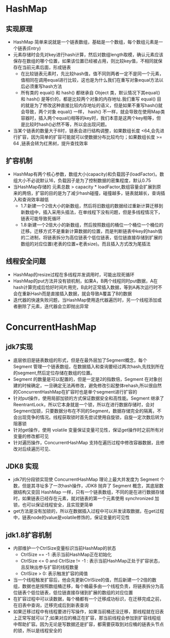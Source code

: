 # HashMap
## 实现原理
+ HashMap 简单来说就是一个链表数组，基础是一个数组，每个数组元素是一个链表(Entry)
+ 元素存储时会先对key进行hash计算，然后对数组length取模，确认元素应该保存在数组的哪个位置，如果该位置已经被占用，则比较key值，不相同就保存在当前元素后面，形成链表
    - 在比较链表元素时，先比较hash值，值不同则两者一定不是同一个元素，值相同在调用equal进行比较，这也是为什么我们在重写对象equal方法以后必须重写hash方法
    - 所有类的 equal() 和 hash() 都继承自 Object 类，默认情况下其equal() 和 hash() 是等价的，都是比较两个对象的内存地址.我们重写 equal() 目的就是为了修改这种直接比较内存地址的语义，但是如果不重写hash()就会导致，两个对象 equal() 一样， hash() 不一样，就会导致在使用Map类容器时，插入两个equal()相等的key时，我们本意是这两个key相等，但是比较时hash()必然不等，所以会出现问题。
+ 当某个链表的数量大于8时，链表会进行结构调整，如果数组长度 <64,会先进行扩容，因为简单的扩容可能就可以使数据分布比较均匀；如果数组长度 >= 64 ,链表会转为红黑树，提升查找效率

## 扩容机制
+ HashMap有两个核心参数，数组大小(capacity)和负载因子(loadFactor)。数组大小不必说默认16，负载因子是为了控制数据的密集程度，默认0.75
+ 当HashMap存储的 元素总数 > capacity * loadFactor,数组容量会扩展到原来的两倍，扩容的目的是为了减少hash碰撞，碰撞越多，链表就越长，查询插入和查询效率越低
    - 1.7:新建一个2倍大小的新数组，然后将旧数组的数据经过重新计算迁移到新数组中，插入采用头插法，在单线程下没有问题，但是多线程情况下，链表可能导致死循环
    - 1.8:新建一个2倍大小的新数组，然后按照数组的桶位一个桶位一个桶位的迁移。迁移方式不是重新计算数据的位置，而是判断链表中key的hash值的二进制，将链表拆分为高位链表个低位链表，低位链直接存储到扩展的数组的对应位置(老表的位置+老表size)。而且插入方式改为尾插法

## 线程安全问题
+ HashMap的resize过程在多线程并发调用时，可能出现死循环
+ HashMap的put方法并没有锁机制，如果A，B两个线程同时put数据，A在hash计算完成后恰好时间片用完，B此时正常插入数据，等到A再次运行时不会在重新Hash而是直接插入数据，就会导致A覆盖了B的数据
+ 迭代器的快速失败问题，当HashMap使用迭代器遍历时，另一个线程添加或者删除了元素，迭代器会立即抛出异常

# ConcurrentHashMap
## jdk7实现
+ 底层依旧是链表数组的形式，但是在最外层加了Segment概念，每个 Segment 管理一个链表数组，在数据插入和查询要经过两次hash,先找到所在的segment,然后定位存储在数组的位置。
+ Segment 的数量是可以配置的，但是一定是2的指数倍，Segment 在对象创建的时候确定，一旦确定无法再修改，避免修改引起整体rehash,所以很自然的ConcurrentHashMap在扩容时也是单个segment进行扩容的
+ 针对put操作，使用局部加锁的方式保证数据安全和高性能。Segment 继承了ReentrantLock，所以它本身就是一个锁，所以在进行数据存储时，会对Segment加锁，只要数据分布在不同的Segment，数据存储完全的隔离，不会出现竞争的情况。线程获取锁时首先尝试使用自旋锁，自旋一定次数后转为阻塞锁
+ 针对get操作，使用 volatile 变量保证变量可见性，保证get操作时之前所有对变量的修改都可见
+ 针对遍历操作，ConcurrentHashMap 支持在遍历过程中修改容器数据，且修改对后续遍历可见、

## JDK8 实现
+ jdk7的分段锁实现使 ConcurrentHashMap 理论上最大并发度为 Segment 个数，但是其寻址多了一次hash操作，JDK8 抛弃了 Segment 概念，其底层数据结构又变回 HashMap 一样，只有一个链表数组，不同的是在进行数据存储时，如果链表已经存在元素，就对链表的第一个元素使用 synchronized 加锁，也可以保证线程安全，且实现更简单
+ get方法是没有加锁的，所以在数据插入过程中可以并发读取数据，在get过程中，链表node的value是volatile修饰的，保证变量的可见性

## jdk1.8扩容机制
+ 内部维护一个CtrlSize变量标识当前HashMap的状态
    - CtrlSize == -1 :表示当前HashMap正在初始化
    - CtrlSize <= 0 and CtrlSize != -1 : 表示当前HashMap正处于扩容状态，且反映出参与扩容的线程数量
    - CtrlSize > 0: 表示触发扩容的阈值
+ 当一个线程触发扩容后，他会先更新CtrlSize的值，然后新建一个2倍的数组，数据也是按照数组桶迁移，每个桶最多由一个线程负责，将链表拆分为高位链表个低位链表，低位链直接存储到扩展的数组的对应位置
+ 在扩容过程中可以读数据，每个桶都有一个迁移成功标识，在迁移完成之前，在旧表中查询，迁移完成后到新表查询
+ 如果迁移过程中有线程要进行写操作，如果当前桶还没迁移，那线程就在旧表上正常写就可以了;如果对应的桶正在扩容，那当前线程会参加到扩容线程组中帮助扩容。因为无论是写数据还是扩容，都需要获取到对应桶的链表头节点的锁，所以是线程安全的
